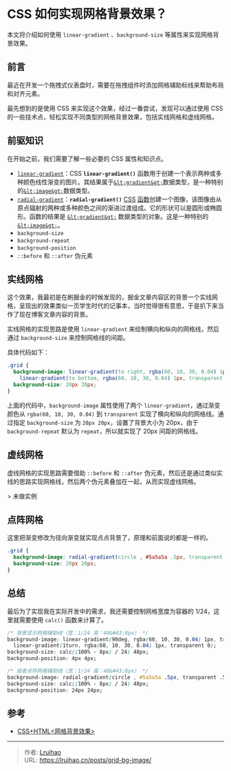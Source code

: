 # CSS 如何实现网格背景效果？


本文将介绍如何使用 `linear-gradient` 、`background-size` 等属性来实现网格背景效果。

## 前言

最近在开发一个拖拽式仪表盘时，需要在拖拽组件时添加网格辅助标线来帮助布局和对齐元素。

最先想到的是使用 CSS 来实现这个效果，经过一番尝试，发现可以通过使用 CSS 的一些技术点，轻松实现不同类型的网格背景效果，包括实线网格和虚线网格。

## 前驱知识

在开始之前，我们需要了解一些必要的 CSS 属性和知识点。

- [`linear-gradient`](https://developer.mozilla.org/zh-CN/docs/Web/CSS/gradient/linear-gradient)：CSS **`linear-gradient()`** 函数用于创建一个表示两种或多种颜色线性渐变的图片。其结果属于[`&lt;gradient&gt;`](https://developer.mozilla.org/zh-CN/docs/Web/CSS/gradient)数据类型，是一种特别的[`&lt;image&gt;`](https://developer.mozilla.org/zh-CN/docs/Web/CSS/image)数据类型。
- [`radial-gradient`](https://developer.mozilla.org/zh-CN/docs/Web/CSS/gradient/radial-gradient)：**`radial-gradient()`** [CSS](https://developer.mozilla.org/zh-CN/docs/Web/CSS) [函数](https://developer.mozilla.org/zh-CN/docs/Web/CSS/CSS_Functions)创建一个图像，该图像由从原点辐射的两种或多种颜色之间的渐进过渡组成。它的形状可以是圆形或椭圆形。函数的结果是 [`&lt;gradient&gt;`](https://developer.mozilla.org/zh-CN/docs/Web/CSS/gradient) 数据类型的对象。这是一种特别的 [`&lt;image&gt;`](https://developer.mozilla.org/zh-CN/docs/Web/CSS/image)。
- `background-size`
- `background-repeat`
- `background-position`
- `::before` 和 `::after` 伪元素

## 实线网格

这个效果，我最初是在刷掘金的时候发现的，掘金文章内容区的背景一个实线网格，呈现出的效果类似一页学生时代的记事本，当时觉得很有意思，于是扒下来当作了现在博客文章内容的背景。

实线网格的实现思路是使用 `linear-gradient` 来绘制横向和纵向的网格线，然后通过 `background-size` 来控制网格线的间距。

具体代码如下：

```css
.grid {
  background-image: linear-gradient(to right, rgba(60, 10, 30, 0.04) 1px, transparent 0),
    linear-gradient(to bottom, rgba(60, 10, 30, 0.04) 1px, transparent 0);
  background-size: 20px 20px;
}
```

上面的代码中，`background-image` 属性使用了两个 `linear-gradient`，通过渐变颜色从 `rgba(60, 10, 30, 0.04)` 到 `transparent` 实现了横向和纵向的网格线。通过指定 `background-size` 为 `20px 20px`，设置了背景大小为 20px，由于 `background-repeat` 默认为 `repeat`，所以就实现了 20px 间距的网格线。

## 虚线网格

虚线网格的实现思路需要借助 `::before` 和 `::after` 伪元素，然后还是通过类似实线的思路实现网格线，然后两个伪元素叠加在一起，从而实现虚线网格。

&gt; 未做实例

## 点阵网格

这里把渐变修改为径向渐变就实现点点背景了，原理和前面说的都是一样的。

```css
.grid {
  background-image: radial-gradient(circle , #5a5a5a .5px, transparent .5px);
  background-size: 20px 20px;
}
```

## 总结

最后为了实现我在实际开发中的需求，我还需要控制网格宽度为容器的 1/24，这里就需要使用 `calc()` 函数来计算了。

```css
/* 背景显示网格辅助线（宽：1/24 高：40&#43;8px） */
background-image: linear-gradient(90deg, rgba(60, 10, 30, 0.04) 1px, transparent 0),
  linear-gradient(1turn, rgba(60, 10, 30, 0.04) 1px, transparent 0);
background-size: calc((100% - 8px) / 24) 48px;
background-position: 4px 4px;
```

```css
/* 或者点阵网格辅助线（宽：1/24 高：40&#43;8px） */
background-image: radial-gradient(circle , #5a5a5a .5px, transparent .5px);
background-size: calc((100% - 8px) / 24) 48px;
background-position: 24px 24px;
```

## 参考

- [CSS&#43;HTML&lt;网格背景效果&gt;](https://zhuanlan.zhihu.com/p/345973110)


---

> 作者: [Lruihao](https://github.com/Lruihao)  
> URL: https://lruihao.cn/posts/grid-bg-image/  

